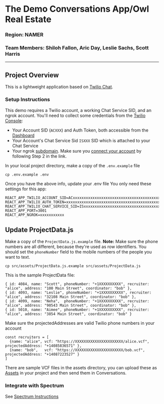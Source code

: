 # The Demo Conversations App/Owl Real Estate
### **Region:** NAMER
### **Team Members:** Shiloh Fallon, Aric Day, Leslie Sachs, Scott Harris
---
## Project Overview
This is a lightweight application based on [Twilio Chat](https://www.twilio.com/docs/chat).


### Setup Instructions

This demo requires a Twilio account, a working Chat Service SID, and an ngrok account.
You'll need to collect some credentials from the [Twilio Console](https://www.twilio.com/console):
* Your Account SID (`ACXXX`) and Auth Token, both accessible from the [Dashboard](https://twilio.com/console/dashboard)
* Your Account's Chat Service Sid `ISXXX` SID which is attached to your Chat Service
* Your ngrok [subdomain](https://dashboard.ngrok.com/endpoints/domains). Make sure you [connect your account](https://dashboard.ngrok.com/get-started/setup) by following Step 2 in the link.


In your local project directory, make a copy of the `.env.example` file

```cp .env.example .env```


Once you have the above info, update your .env file
You only need these settings for this app:

```
REACT_APP_TWILIO_ACCOUNT_SID=ACxxxxxxxxxxxxxxxxxxxxxxxxxxxxxxxxxxxxxxxxxxxx
REACT_APP_TWILIO_AUTH_TOKEN=xxxxxxxxxxxxxxxxxxxxxxxxxxxxxxxxxxxxxxxxxxxx
REACT_APP_TWILIO_CHAT_SERVICE_SID=ISxxxxxxxxxxxxxxxxxxxxxxxxxxxxxxxxxxxxxxxxxxxx
REACT_APP_PORT=3001
REACT_APP_NGROK=xxxxxxxxxxx
```

## Update ProjectData.js
Make a copy of the `ProjectData.js.example` file. **Note:** Make sure the phone numbers are all different, because they're used as row identifiers. You should set the `phoneNumber` field to the mobile numbers of the people you want to text.

```cp src/assets/ProjectData.js.example src/assets/ProjectData.js```

This is the sample ProjectData file:

```
{ id: 4084, name: "Scott", phoneNumber: "+1XXXXXXXXXX", recruiter: "alice", address: "100 Main Street", coordinator: "bob" },
{ id: 4093, name: "Leslie", phoneNumber: "+1XXXXXXXXXX", recruiter: "alice", address: "32108 Main Street", coordinator: "bob" },
{ id: 4099, name: "Neha",  phoneNumber: "+1XXXXXXXXXX", recruiter: "alice", address: "90543 Main Street", coordinator: "bob" },
{ id: 5010, name: "Aimee", phoneNumber: "+1XXXXXXXXXX", recruiter: "alice", address: "3854 Main Street", coordinator: "bob" }
```


Make sure the projectedAddresses are valid Twilio phone numbers in your account
```
const recruiters = [
  {name: "alice", vcf: "https://XXXXXXXXXXXXXXXXXXXXXX/alice.vcf", projectedAddress: "+14085836571" },
  {name: "bob",   vcf: "https://XXXXXXXXXXXXXXXXXXXXXX/bob.vcf",   projectedAddress: "+14087223527" }
]
```
There are sample VCF files in the assets directory, you can upload these as [Assets](https://console.twilio.com/us1/develop/assets/classic?frameUrl=%2Fconsole%2Fassets%2Fpublic%3Fx-target-region%3Dus1) in your project and then send them in Conversations.

### Integrate with Spectrum

See [Spectrum Instructions](spectrum-webhook/README.md)

